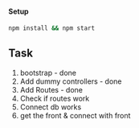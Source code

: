 #### Setup

```bash
npm install && npm start
```

## Task

1. bootstrap - done
2. Add dummy controllers - done
3. Add Routes - done
4. Check if routes work
5. Connect db works
6. get the front & connect with front

